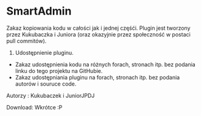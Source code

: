SmartAdmin
==========
Zakaz kopiowania kodu w całości jak i jednej częśći.
Plugin jest tworzony przez Kukubaczka i Juniora (oraz okazyjnie przez społeczność w postaci pull commitów).

1. Udostępnienie pluginu.
- Zakaz udostępnienia kodu na różnych forach, stronach itp. bez podania linku do tego projektu na GitHubie.
- Zakaz udostępniania pluginu na forach, stronach itp. bez podania autorów i souruce code.

Autorzy : Kukubaczek i JuniorJPDJ

Download: Wkrótce :P